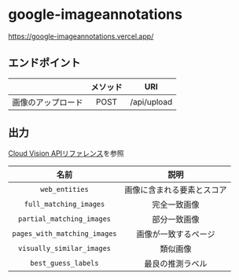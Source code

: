 # google-imageannotations

https://google-imageannotations.vercel.app/

## エンドポイント
|      |   メソッド   | URI |
| :---: | :--------: | :-------: |
| 画像のアップロード    | POST | /api/upload |

## 出力
[Cloud Vision APIリファレンス](https://cloud.google.com/php/docs/reference/cloud-vision/latest/V1.WebDetection?hl=en)を参照

|  名前  |   説明   |
| :---: | :---: |
| `web_entities`    | 画像に含まれる要素とスコア |
|`full_matching_images`|完全一致画像|
|`partial_matching_images`|部分一致画像|
|`pages_with_matching_images`|画像が一致するページ|
|`visually_similar_images`|類似画像|
|`best_guess_labels`|最良の推測ラベル|
